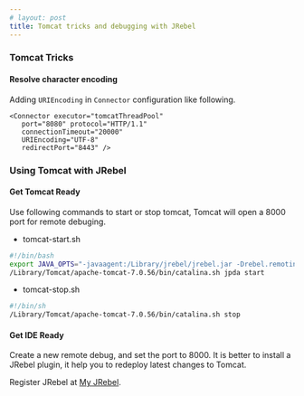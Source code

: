 ```yaml
---
# layout: post
title: Tomcat tricks and debugging with JRebel
---
```


### Tomcat Tricks

#### Resolve character encoding
Adding `URIEncoding` in `Connector` configuration like following.

~~~
<Connector executor="tomcatThreadPool"
   port="8080" protocol="HTTP/1.1"
   connectionTimeout="20000"
   URIEncoding="UTF-8"
   redirectPort="8443" />
~~~

### Using Tomcat with JRebel

#### Get Tomcat Ready

Use following commands to start or stop tomcat, Tomcat will open a 8000 port for remote debuging.

* tomcat-start.sh

~~~bash
#!/bin/bash
export JAVA_OPTS="-javaagent:/Library/jrebel/jrebel.jar -Drebel.remoting_plugin=true $JAVA_OPTS"
/Library/Tomcat/apache-tomcat-7.0.56/bin/catalina.sh jpda start
~~~

* tomcat-stop.sh

~~~bash
#!/bin/sh
/Library/Tomcat/apache-tomcat-7.0.56/bin/catalina.sh stop
~~~

#### Get IDE Ready

Create a new remote debug, and set the port to 8000. It is better to install a JRebel plugin, it help you to redeploy latest changes to Tomcat.

Register JRebel at [My JRebel](https://my.jrebel.com).

